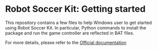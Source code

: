 # Robot Soccer Kit: Getting started

This repository contains a few files to help Windows user to get started using Robot Soccer Kit.
In particular, Python commands to install the package and run the game controller are reflected in BAT files.

For more details, please refer to the [Official documentation](https://robot-soccer-kit.github.io/)
